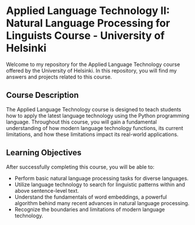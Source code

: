 # Applied Language Technology II: Natural Language Processing for Linguists Course - University of Helsinki

Welcome to my repository for the Applied Language Technology course offered by the University of Helsinki. In this repository, you will find my answers and projects related to this course.

## Course Description

The Applied Language Technology course is designed to teach students how to apply the latest language technology using the Python programming language. Throughout this course, you will gain a fundamental understanding of how modern language technology functions, its current limitations, and how these limitations impact its real-world applications.

## Learning Objectives

After successfully completing this course, you will be able to:

- Perform basic natural language processing tasks for diverse languages.
- Utilize language technology to search for linguistic patterns within and above sentence-level text.
- Understand the fundamentals of word embeddings, a powerful algorithm behind many recent advances in natural language processing.
- Recognize the boundaries and limitations of modern language technology.


